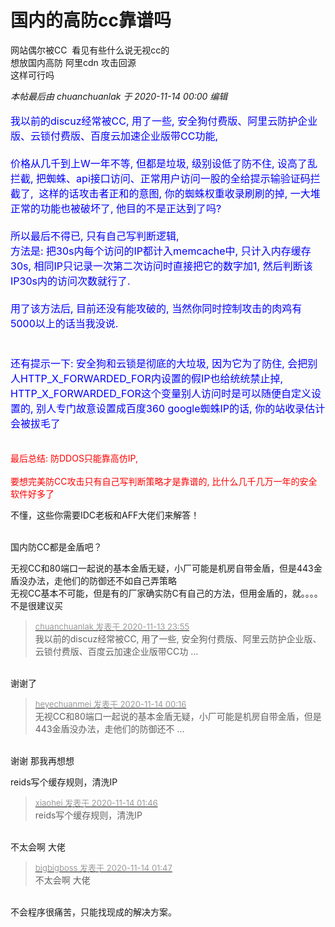 # 国内的高防cc靠谱吗


网站偶尔被CC&nbsp;&nbsp;看见有些什么说无视cc的<br />
想放国内高防 阿里cdn 攻击回源<br />
这样可行吗

<i class="pstatus"> 本帖最后由 chuanchuanlak 于 2020-11-14 00:00 编辑 </i><br />
<br />
<font size="3"><font color="Blue">我以前的discuz经常被CC, 用了一些, 安全狗付费版、阿里云防护企业版、云锁付费版、百度云加速企业版带CC功能,<br />
<br />
价格从几千到上W一年不等, 但都是垃圾, 级别设低了防不住, 设高了乱拦截, 把蜘蛛、api接口访问、正常用户访问一股的全给提示输验证码拦截了,&nbsp;&nbsp;这样的话攻击者正和的意图, 你的蜘蛛权重收录刷刷的掉, 一大堆正常的功能也被破坏了, 他目的不是正达到了吗?<br />
<br />
所以最后不得已, 只有自己写判断逻辑, <br />
方法是: 把30s内每个访问的IP都计入memcache中, 只计入内存缓存30s, 相同IP只记录一次第二次访问时直接把它的数字加1, 然后判断该IP30s内的访问次数就行了.<br />
<br />
用了该方法后, 目前还没有能攻破的, 当然你同时控制攻击的肉鸡有5000以上的话当我没说.<br />
<br />
<br />
还有提示一下: 安全狗和云锁是彻底的大垃圾, 因为它为了防住, 会把别人HTTP_X_FORWARDED_FOR内设置的假IP也给统统禁止掉, HTTP_X_FORWARDED_FOR这个变量别人访问时是可以随便自定义设置的, 别人专门故意设置成百度360 google蜘蛛IP的话, 你的站收录估计会被拔毛了</font></font><br />
<br />
<br />
<font color="Red">最后总结: 防DDOS只能靠高仿IP, <br />
<br />
要想完美防CC攻击只有自己写判断策略才是靠谱的, 比什么几千几万一年的安全软件好多了 </font>

不懂，这些你需要IDC老板和AFF大佬们来解答！<br />
<br />
<img src="static/image/smiley/default/lol.gif" smilieid="12" border="0" alt="" /><img src="static/image/smiley/default/lol.gif" smilieid="12" border="0" alt="" /><img src="static/image/smiley/default/lol.gif" smilieid="12" border="0" alt="" />

国内防CC都是金盾吧？

<img src="static/image/smiley/default/lol.gif" smilieid="12" border="0" alt="" />无视CC和80端口一起说的基本金盾无疑，小厂可能是机房自带金盾，但是443金盾没办法，走他们的防御还不如自己弄策略<br />
无视CC基本不可能，但是有的厂家确实防C有自己的方法，但用金盾的，就。。。。<br />
不是很建议买

<div class="quote"><blockquote><font size="2"><a href="https://www.hostloc.com/forum.php?mod=redirect&amp;goto=findpost&amp;pid=9451263&amp;ptid=766429" target="_blank"><font color="#999999">chuanchuanlak 发表于 2020-11-13 23:55</font></a></font><br />
我以前的discuz经常被CC, 用了一些, 安全狗付费版、阿里云防护企业版、云锁付费版、百度云加速企业版带CC功 ...</blockquote></div><br />
谢谢了 

<div class="quote"><blockquote><font size="2"><a href="https://www.hostloc.com/forum.php?mod=redirect&amp;goto=findpost&amp;pid=9451326&amp;ptid=766429" target="_blank"><font color="#999999">heyechuanmei 发表于 2020-11-14 00:16</font></a></font><br />
无视CC和80端口一起说的基本金盾无疑，小厂可能是机房自带金盾，但是443金盾没办法，走他们的防御还不 ...</blockquote></div><br />
谢谢 那我再想想 

reids写个缓存规则，清洗IP

<div class="quote"><blockquote><font size="2"><a href="https://www.hostloc.com/forum.php?mod=redirect&amp;goto=findpost&amp;pid=9451513&amp;ptid=766429" target="_blank"><font color="#999999">xiaohei 发表于 2020-11-14 01:46</font></a></font><br />
reids写个缓存规则，清洗IP</blockquote></div><br />
不太会啊 大佬

<div class="quote"><blockquote><font size="2"><a href="https://www.hostloc.com/forum.php?mod=redirect&amp;goto=findpost&amp;pid=9451514&amp;ptid=766429" target="_blank"><font color="#999999">bigbigboss 发表于 2020-11-14 01:47</font></a></font><br />
不太会啊 大佬</blockquote></div><br />
不会程序很痛苦，只能找现成的解决方案。
